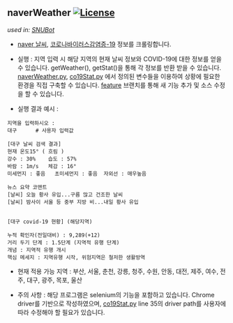 naverWeather [![License](https://img.shields.io/badge/License-Apache%202.0-blue.svg)](https://opensource.org/licenses/Apache-2.0)
---
*used in: [SNUBot](https://github.com/norangLemon/snuBot)*

* [naver 날씨](https://weather.naver.com/), [코로나바이러스감염증-19](http://ncov.mohw.go.kr/) 정보를 크롤링합니다.

* 실행 : 지역 입력 시 해당 지역의 현재 날씨 정보와 COVID-19에 대한 정보를 얻을 수 있습니다.
 getWeather(), getStat()을 통해 각 정보를 반환 받을 수 있습니다. [naverWeather.py](https://github.com/DaeguKIng/naverWeather/blob/master/naverWeather.py),   [co19Stat.py](https://github.com/DaeguKIng/naverWeather/blob/master/co19Stat.py) 에서 정의된 변수들을 이용하여 상황에 필요한 환경을 직접 구축할 수 있습니다.
 [feature](https://github.com/DaeguKIng/naverWeather/tree/feature) 브랜치를 통해 새 기능 추가 및 소스 수정을 할 수 있습니다.

* 실행 결과 예시 :
```
지역을 입력하시오 : 
대구      # 사용자 입력값

[대구 날씨 검색 결과]
현재 온도15° ( 흐림 )
강수 : 30%	습도 : 57%
바람 : 1m/s	체감 : 16°
미세먼지 : 좋음	초미세먼지 : 좋음	자외선 : 매우높음

뉴스 요약 코맨트
[날씨] 오늘 황사 유입...구름 많고 건조한 날씨
[날씨] 밤사이 서울 등 중부 지방 비...내일 황사 유입


[대구 covid-19 현황] (해당지역)

누적 확인자(전일대비) : 9,289(+12)
거리 두기 단계 : 1.5단계 (지역적 유행 단계)
개념 : 지역적 유행 개시
핵심 메세지 : 지역유행 시작, 위험지역은 철저한 생활방역
```
* 현재 적용 가능 지역 : 부산, 서울, 춘천, 강릉, 청주, 수원, 안동, 대전, 제주, 여수, 전주, 대구, 광주, 목포, 울산

* 주의 사항 : 해당 프로그램은 selenium의 기능을 포함하고 있습니다. Chrome driver를 기반으로 작성하였으며, [co19Stat.py](https://github.com/DaeguKIng/naverWeather/blob/master/co19Stat.py)   line 35의 driver path를 사용자에 따라 수정해야 할 필요가 있습니다.

